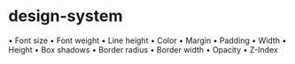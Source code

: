 # design-system

• Font size
• Font weight
• Line height
• Color
• Margin
• Padding
• Width
• Height
• Box shadows
• Border radius
• Border width
• Opacity
• Z-Index
